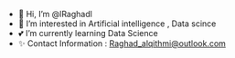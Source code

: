 - 👋 Hi, I’m @lRaghadl
- 👀 I’m interested in Artificial intelligence , Data scince
- 💕 I’m currently learning Data Science
- ✨ Contact Information : Raghad_alqithmi@outlook.com 
